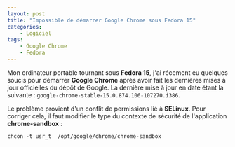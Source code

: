 ```yaml
---
layout: post
title: "Impossible de démarrer Google Chrome sous Fedora 15"
categories:
    - Logiciel
tags:
    - Google Chrome
    - Fedora
---
```

Mon ordinateur portable tournant sous **Fedora 15**, j'ai récement eu quelques soucis pour démarrer **Google Chrome** après avoir fait les dernières mises à jour officielles du dépôt de Google. La dernière mise à jour en date étant la suivante : `google-chrome-stable-15.0.874.106-107270.i386`.

Le problème provient d'un conflit de permissions lié à **SELinux**. Pour corriger cela, il faut modifier le type du contexte de sécurité de l'application **chrome-sandbox** :

    chcon -t usr_t  /opt/google/chrome/chrome-sandbox

